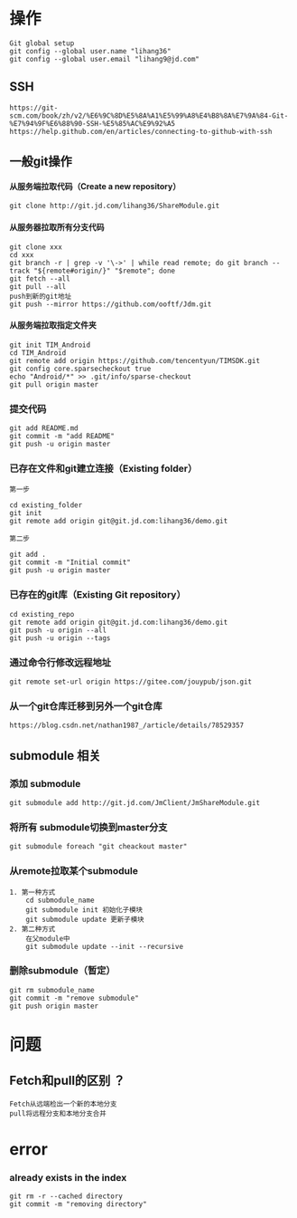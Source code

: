 # 操作
    Git global setup
    git config --global user.name "lihang36"
    git config --global user.email "lihang9@jd.com"
## SSH
    https://git-scm.com/book/zh/v2/%E6%9C%8D%E5%8A%A1%E5%99%A8%E4%B8%8A%E7%9A%84-Git-%E7%94%9F%E6%88%90-SSH-%E5%85%AC%E9%92%A5
    https://help.github.com/en/articles/connecting-to-github-with-ssh
## 一般git操作
#### 从服务端拉取代码（Create a new repository）
    git clone http://git.jd.com/lihang36/ShareModule.git
#### 从服务器拉取所有分支代码
    git clone xxx
    cd xxx
    git branch -r | grep -v '\->' | while read remote; do git branch --track "${remote#origin/}" "$remote"; done
    git fetch --all
    git pull --all
    push到新的git地址
    git push --mirror https://github.com/ooftf/Jdm.git
#### 从服务端拉取指定文件夹
    git init TIM_Android
    cd TIM_Android
    git remote add origin https://github.com/tencentyun/TIMSDK.git
    git config core.sparsecheckout true
    echo "Android/*" >> .git/info/sparse-checkout
    git pull origin master    
### 提交代码
    git add README.md
    git commit -m "add README"
    git push -u origin master

### 已存在文件和git建立连接（Existing folder）


    第一步

    cd existing_folder
    git init
    git remote add origin git@git.jd.com:lihang36/demo.git

    第二步

    git add .
    git commit -m "Initial commit"
    git push -u origin master
### 已存在的git库（Existing Git repository）
    cd existing_repo
    git remote add origin git@git.jd.com:lihang36/demo.git
    git push -u origin --all
    git push -u origin --tags
### 通过命令行修改远程地址
    git remote set-url origin https://gitee.com/jouypub/json.git
### 从一个git仓库迁移到另外一个git仓库
    https://blog.csdn.net/nathan1987_/article/details/78529357
## submodule 相关
### 添加 submodule
    git submodule add http://git.jd.com/JmClient/JmShareModule.git
### 将所有 submodule切换到master分支
    git submodule foreach "git cheackout master"
### 从remote拉取某个submodule
    1. 第一种方式
        cd submodule_name
        git submodule init 初始化子模块
        git submodule update 更新子模块
    2. 第二种方式
        在父module中
        git submodule update --init --recursive

### 删除submodule（暂定）
    git rm submodule_name
    git commit -m "remove submodule"
    git push origin master
# 问题
## Fetch和pull的区别 ？
    Fetch从远端检出一个新的本地分支
    pull将远程分支和本地分支合并
# error
### already exists in the index
    git rm -r --cached directory
    git commit -m "removing directory"


